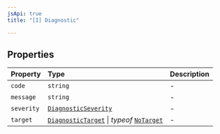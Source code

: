 ```yaml
---
jsApi: true
title: "[I] Diagnostic"

---
```

## Properties

| Property | Type | Description |
| :------ | :------ | :------ |
| `code` | `string` | - |
| `message` | `string` | - |
| `severity` | [`DiagnosticSeverity`](../type-aliases/DiagnosticSeverity.md) | - |
| `target` | [`DiagnosticTarget`](../type-aliases/DiagnosticTarget.md) \| *typeof* [`NoTarget`](../variables/NoTarget.md) | - |
